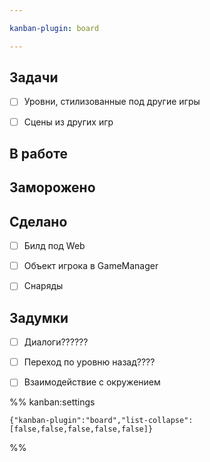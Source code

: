 ```yaml
---

kanban-plugin: board

---
```


## Задачи

- [ ] Уровни, стилизованные под другие игры
- [ ] Сцены из других игр


## В работе



## Заморожено



## Сделано

- [ ] Билд под Web
- [ ] Объект игрока в GameManager
- [ ] Снаряды


## Задумки

- [ ] Диалоги??????
- [ ] Переход по уровню назад????
- [ ] Взаимодействие с окружением




%% kanban:settings
```
{"kanban-plugin":"board","list-collapse":[false,false,false,false,false]}
```
%%